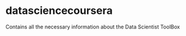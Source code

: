 datasciencecoursera
===================

Contains all the necessary information about the Data Scientist ToolBox
